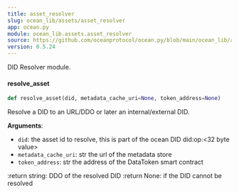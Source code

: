 ```yaml
---
title: asset_resolver
slug: ocean_lib/assets/asset_resolver
app: ocean.py
module: ocean_lib.assets.asset_resolver
source: https://github.com/oceanprotocol/ocean.py/blob/main/ocean_lib/assets/asset_resolver.py
version: 0.5.24
---
```

DID Resolver module.

#### resolve\_asset

```python
def resolve_asset(did, metadata_cache_uri=None, token_address=None)
```

Resolve a DID to an URL/DDO or later an internal/external DID.

**Arguments**:

- `did`: the asset id to resolve, this is part of the ocean
DID did:op:<32 byte value>
- `metadata_cache_uri`: str the url of the metadata store
- `token_address`: str the address of the DataToken smart contract

:return string: DDO of the resolved DID
:return None: if the DID cannot be resolved

